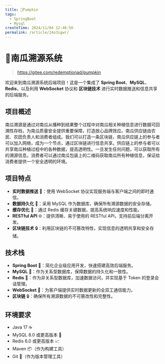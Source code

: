 ```yaml
---
title: 🎃Pumpkin
tags:
  - SpringBoot
  - Mysql
createTime: 2024/11/04 12:46:56
permalink: /article/24o3igwr/
---
```

# 🎃南瓜溯源系统
><https://gitee.com/redemptionad/pumpkin>

欢迎来到南瓜溯源系统后端项目！这是一个集成了 **Spring Boot**、**MySQL**、**Redis**，以及利用 **WebSocket** 协议和 **区块链技术** 进行实时数据推送和信息共享的后端服务。
## 项目概述

南瓜溯源是通过对南瓜从播种到结果整个过程中对南瓜相关种植信息进行数据可回溯性存档，为南瓜质量安全提供重要保障，打造放心品牌效应。南瓜供应链由农民、农田负责人和消费者组成。我们可以打造一条区块链，南瓜供应链上的参与者可以加入网络，成为一个节点，通过区块链进行信息共享。供应链上的参与者可以共享南瓜种植过程中的各种数据，提高透明性。一旦发生任何问题，可以获取所有的溯源信息。消费者可以通过南瓜包装上的二维码获取南瓜所有种植信息，保证给消费者提供一个安全透明的环境。

## 项目特点

- **实时数据推送** 🚀：使用 WebSocket 协议实现服务端与客户端之间的即时通信。
- **数据持久化** 💾：采用 MySQL 作为数据库，确保所有溯源数据的安全存储。
- **缓存优化** 🔑：通过 Redis 缓存关键数据，提高系统响应速度和性能。
- **RESTful API** 🌐：提供清晰、易于使用的 RESTful API，支持前后端分离开发。
- **区块链技术** 🔒：利用区块链的不可篡改特性，实现信息的透明共享和安全存储。

## 技术栈

- **Spring Boot** 🌱：简化企业级应用开发，快速搭建高效后端服务。
- **MySQL** 🌊：作为关系型数据库，保障数据的持久化和一致性。
- **Redis** 🔴：作为非关系型数据库，加速数据访问，并实现基于 Token 的登录会话管理。
- **WebSocket** 🌌：为客户端提供实时数据更新的全双工通信能力。
- **区块链** 🔒：确保所有溯源数据的不可篡改性和完整性。

## 环境要求

- Java 17 ☕️
- MySQL 8.0 或更高版本 🐬
- Redis 6.0 或更高版本 📈
- Maven 📦（作为构建工具）
- Git 📖（作为版本管理工具）
